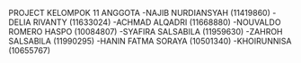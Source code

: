 PROJECT KELOMPOK 11
ANGGOTA
-NAJIB NURDIANSYAH (11419860) 
-DELIA RIVANTY (11633024) 
-ACHMAD ALQADRI (11668880) 
-NOUVALDO ROMERO HASPO (10084807) 
-SYAFIRA SALSABILA (11959630) 
-ZAHROH SALSABILA (11990295) 
-HANIN FATMA SORAYA (10501340) 
-KHOIRUNNISA (10655767)
